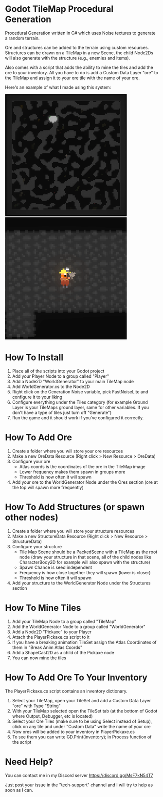 # Godot TileMap Procedural Generation
Procedural Generation written in C# which uses Noise textures to generate a random terrain.

Ore and structures can be added to the terrain using custom resources.
Structures can be drawn on a TileMap in a new Scene, the child Node2Ds will also generate with the structure (e.g., enemies and items).

Also comes with a script that adds the ability to mine the tiles and add the ore to your inventory.
All you have to do is add a Custom Data Layer "ore" to the TileMap and assign it to your ore tile with the name of your ore.

Here's an example of what I made using this system:

<p float="left">
   <img src="https://raw.githubusercontent.com/sventomasek/Godot-TileMap-Procedural-Generation/main/Images/Example1.png" width="400" />
   <img src="https://raw.githubusercontent.com/sventomasek/Godot-TileMap-Procedural-Generation/main/Images/Example2.gif" width="400" />
</p>

# How To Install
1. Place all of the scripts into your Godot project
2. Add your Player Node to a group called "Player"
3. Add a Node2D "WorldGenerator" to your main TileMap node
4. Add WorldGenerator.cs to the Node2D
5. Right click on the Generation Noise variable, pick FastNoiseLite and configure it to your liking
6. Configure everything under the Tiles category (for example Ground Layer is your TileMaps ground layer, same for other variables. If you don't have a type of tiles just turn off "Generate")
7. Run the game and it should work if you've configured it correctly.

# How To Add Ore
1. Create a folder where you will store your ore resources
2. Make a new OreData Resource (Right click > New Resource > OreData)
3. Configure your ore
   - Atlas coords is the coordinates of the ore in the TileMap image
   - Lower frequency makes them spawn in groups more
   - Threshold is how often it will spawn
4. Add your ore to the WorldGenerator Node under the Ores section (ore at the top will spawn more frequently)

# How To Add Structures (or spawn other nodes)
1. Create a folder where you will store your structure resources
2. Make a new StructureData Resource (Right click > New Resource > StructureData)
3. Configure your structure
   - Tile Map Scene should be a PackedScene with a TileMap as the root node (draw your structure in that scene, all of the child nodes like CharacterBody2D for example will also spawn with the structure)
   - Spawn Chance is seed independent
   - Frequency is how close together they will spawn (lower is closer)
   - Threshold is how often it will spawn
4. Add your structure to the WorldGenerator Node under the Structures section

# How To Mine Tiles
1. Add your TileMap Node to a group called "TileMap"
2. Add the WorldGenerator Node to a group called "WorldGenerator"
3. Add a Node2D "Pickaxe" to your Player
4. Attach the PlayerPickaxe.cs script to it
5. If you have a breaking animation TileSet assign the Atlas Coordinates of them in "Break Anim Atlas Coords"
6. Add a ShapeCast2D as a child of the Pickaxe node
7. You can now mine the tiles

# How To Add Ore To Your Inventory
The PlayerPickaxe.cs script contains an inventory dictionary.
1. Select your TileMap, open your TileSet and add a Custom Data Layer "ore" with Type "String"
2. With your TileMap selected open the TileSet tab (at the bottom of Godot where Output, Debugger, etc is located)
3. Select your Ore Tiles (make sure to be using Select instead of Setup), click on any tile and under "Custom Data" write the name of your ore
4. Now ores will be added to your inventory in PlayerPickaxe.cs
5. To see them you can write GD.Print(inventory); in Process function of the script

# Need Help?
You can contact me in my Discord server https://discord.gg/MsF7kN54T7

Just post your issue in the "tech-support" channel and I will try to help as soon as I can.
